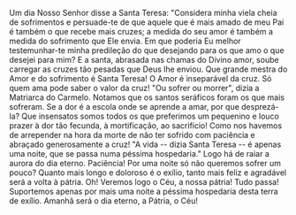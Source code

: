 
Um dia Nosso Senhor disse a Santa Teresa: "Considera minha viela cheia de sofrimentos e persuade-te de que aquele que é mais amado de meu Pai é também o que recebe mais cruzes; a medida do seu amor é também a medida do sofrimento que Ele envia. Em que poderia Eu melhor testemunhar-te minha predileção do que desejando para os que amo o que desejei para mim? E a santa, abrasada nas chamas do Divino amor, soube carregar as cruzes tão pesadas que Deus lhe enviou. Que grande mestra do Amor e do sofrimento é Santa Teresa! O Amor é inseparável da cruz. Só quem ama pode saber o valor da cruz! "Ou sofrer ou morrer", dizia a Matriarca do Carmelo. Notamos que os santos seráficos foram os que mais sofreram. Se a dor é a escola onde se aprende a amar, por que desprezá-la? Que insensatos somos todos os que preferimos um pequenino e louco prazer à dor tão fecunda, à mortificação, ao sacrifício! Como nos havemos de arrepender na hora da morte de não ter sofrido com paciência e abraçado generosamente a cruz! "A vida -- dizia Santa Teresa -- é apenas uma noite, que se passa numa péssima hospedaria." Logo há de raiar a aurora do dia eterno. Paciência! Por uma noite só não queremos sofrer um pouco? Quanto mais longo e doloroso é o exílio, tanto mais feliz e agradável será a volta à pátria. Oh! Veremos logo o Céu, a nossa pátria! Tudo passa! Suportemos apenas por mais uma noite a péssima hospedaria desta terra de exílio. Amanhã será o dia eterno, a Pátria, o Céu!

